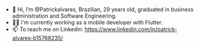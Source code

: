 - 👋 Hi, I’m @Patrickalvares, Brazilian, 29 years old, graduated in business administration and Software Engineering.
- 👨‍💻 I'm currently working as a mobile developer with Flutter.
- 📫 To reach me on Linkedin: https://www.linkedin.com/in/patrick-alvares-b15768235/
  






